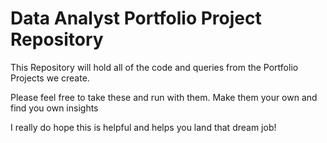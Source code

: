 # Data Analyst Portfolio Project Repository

This Repository will hold all of the code and queries from the Portfolio Projects we create.


Please feel free to take these and run with them. Make them your own and find you own insights


I really do hope this is helpful and helps you land that dream job!
